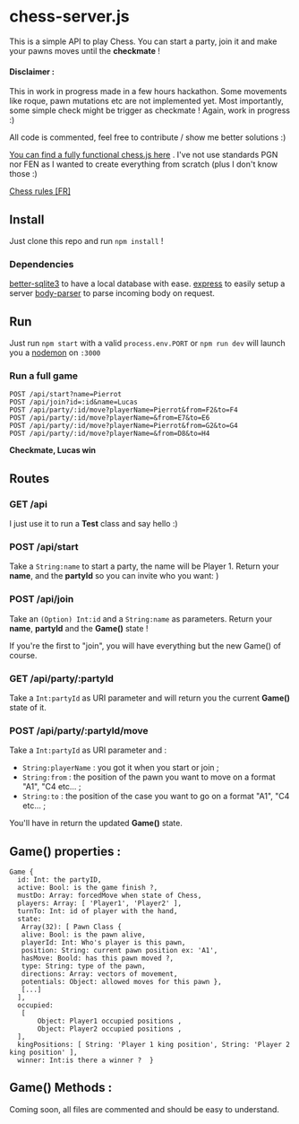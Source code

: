 # chess-server.js

This is a simple API to play Chess. You can start a party, join it and make your pawns moves until the **checkmate** !

#### Disclaimer : 
This in work in progress made in a few hours hackathon. Some movements like roque, pawn mutations etc are not implemented yet. Most importantly, some simple check might be trigger as checkmate ! Again, work in progress :)

All code is commented, feel free to contribute / show me better solutions :)

[You can find a fully functional chess.js here](https://github.com/jhlywa/chess.js) . I've not use standards PGN nor FEN as I wanted to create everything from scratch (plus I don't know those :)

[Chess rules \[FR\]](https://fr.wikipedia.org/wiki/%C3%89checs#%C3%89checs_et_informatique)

## Install
Just clone this repo and run `npm install` !

### Dependencies 
[better-sqlite3](https://github.com/JoshuaWise/better-sqlite3) to have a local database with ease.
[express](http://expressjs.com) to easily setup a server
[body-parser](https://www.npmjs.com/package/body-parser) to parse incoming body on request. 

## Run
Just run `npm start` with a valid `process.env.PORT` 
or `npm run dev` will launch you a [nodemon](https://github.com/remy/nodemon) on `:3000`

### Run a full game 

    POST /api/start?name=Pierrot
    POST /api/join?id=:id&name=Lucas
    POST /api/party/:id/move?playerName=Pierrot&from=F2&to=F4
    POST /api/party/:id/move?playerName=&from=E7&to=E6
    POST /api/party/:id/move?playerName=Pierrot&from=G2&to=G4
    POST /api/party/:id/move?playerName=&from=D8&to=H4
    
**Checkmate, Lucas win**

## Routes
### GET /api
I just use it to run a **Test** class and say hello :)

### POST /api/start
Take a `String:name` to start a party, the name will be Player 1.
Return your **name**, and the **partyId** so you can invite who you want: )

### POST /api/join
Take an `(Option) Int:id` and a `String:name` as parameters.
Return your **name**,  **partyId** and the **Game()** state !

If you're the first to "join", you will have everything but the new Game() of course.

### GET /api/party/:partyId
Take a `Int:partyId` as URI parameter and will return you the current **Game()** state of it.

### POST /api/party/:partyId/move
Take a `Int:partyId` as URI parameter and :
 - `String:playerName` :  you got it when you start or join ;
 - `String:from` : the position of the pawn you want to move on a format "A1", "C4 etc... ;
 - `String:to` : the position of the case you want to go on a format "A1", "C4 etc... ;

You'll have in return the updated **Game()** state.


## Game() properties :

    Game {
      id: Int: the partyID,
      active: Bool: is the game finish ?,
      mustDo: Array: forcedMove when state of Chess,
      players: Array: [ 'Player1', 'Player2' ],
      turnTo: Int: id of player with the hand,
      state:
       Array(32): [ Pawn Class {
       alive: Bool: is the pawn alive,
       playerId: Int: Who's player is this pawn,
       position: String: current pawn position ex: 'A1',
       hasMove: Boold: has this pawn moved ?,
       type: String: type of the pawn,
       directions: Array: vectors of movement,
       potentials: Object: allowed moves for this pawn },
       [...]
      ],
      occupied:
       [ 
	       Object: Player1 occupied positions ,
	       Object: Player2 occupied positions ,
      ],
      kingPositions: [ String: 'Player 1 king position', String: 'Player 2 king position' ],
      winner: Int:is there a winner ?  }

## Game() Methods :
Coming soon,  all files are commented and should be easy to understand.